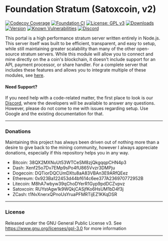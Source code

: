 # Foundation Stratum (Satoxcoin, v2)

[![Codecov Coverage](https://img.shields.io/codecov/c/github/blinkhash/foundation-v2-satoxcoin.svg?style=flat-square)](https://codecov.io/gh/blinkhash/foundation-v2-satoxcoin/)
[![Foundation CI](https://github.com/blinkhash/foundation-v2-satoxcoin/actions/workflows/build.yml/badge.svg?branch=master)](https://github.com/blinkhash/foundation-v2-satoxcoin/actions/workflows/build.yml)
[![License: GPL v3](https://img.shields.io/badge/License-GPLv3-blue.svg)](https://www.gnu.org/licenses/gpl-3.0)
[![Downloads](https://img.shields.io/npm/dm/foundation-v2-satoxcoin.svg)](https://www.npmjs.com/package/foundation-v2-satoxcoin)
[![Version](https://img.shields.io/npm/v/foundation-v2-satoxcoin.svg)](https://www.npmjs.com/package/foundation-v2-satoxcoin)
[![Known Vulnerabilities](https://snyk.io/test/npm/foundation-v2-satoxcoin/badge.svg)](https://snyk.io/test/npm/foundation-v2-satoxcoin)
[![Discord](https://img.shields.io/discord/738590795384356904)](https://discord.gg/rNjez6VgNF)

This portal is a high performance stratum server written entirely in Node.js. This server itself was built to be efficient, transparent, and easy to setup, while still maintaining greater scalability than many of the other open-source stratum servers. While this module will allow you to connect and mine directly on the a coin's blockchain, it doesn't include support for an API, payment processor, or share handler. For a complete server that includes these features and allows you to integrate multiple of these modules, see [here](https://github.com/blinkhash/foundation-v2-server).

#### Need Support?

If you need help with a code-related matter, the first place to look is our [Discord](https://discord.gg/rNjez6VgNF), where the developers will be available to answer any questions. However, please do not come to me with issues regarding setup. Use Google and the existing documentation for that.

---

### Donations

Maintaining this project has always been driven out of nothing more than a desire to give back to the mining community, however I always appreciate donations, especially if this repository helps you in any way.

- Bitcoin: 38QX2MXNuUt53WTCeSM8zjQkgqqpCHN4p3
- Dash: Xenf25o7Dv7EMp9sPo4fU865Vvzr3DMPju
- Dogecoin: DQTiorDQCUmDXtu8aA83VBAn3E9ARfQEez
- Ethereum: 0x923Ba122453d44bf614c6ee377A236970772952B
- Litecoin: M8hA7wbyw39qChoDYerR1Gyp9pdDCZvpvz
- Satoxcoin: RUYstAgw1k9WQkjCASjfKo6HsUM1bD4f3j
- ZCash: t1NvXnerxQPnoUsYruaPFMRTijEZ1KKqDSR

---

### License

Released under the GNU General Public License v3. See https://www.gnu.org/licenses/gpl-3.0 for more information

---
